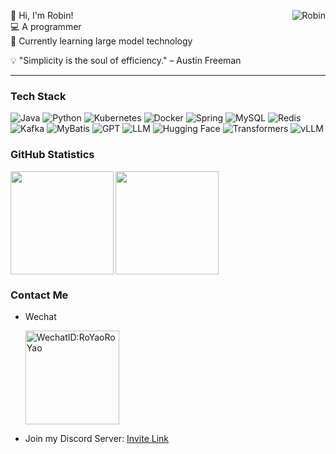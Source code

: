 👋 Hi, I'm Robin! <img align="right" src="https://komarev.com/ghpvc/?username=WangErXiao" alt="Robin" /><br>
💻 A programmer<br>
🌱 Currently learning large model technology<br>

💡 "Simplicity is the soul of efficiency." – Austin Freeman

---

### Tech Stack
![Java](https://img.shields.io/badge/-Java-007396?logo=java&logoColor=white)
![Python](https://img.shields.io/badge/-Python-3776AB?logo=python&logoColor=white)
![Kubernetes](https://img.shields.io/badge/-Kubernetes-326CE5?logo=kubernetes&logoColor=white)
![Docker](https://img.shields.io/badge/-Docker-2496ED?logo=docker&logoColor=white)
![Spring](https://img.shields.io/badge/-Spring-6DB33F?logo=spring&logoColor=white)
![MySQL](https://img.shields.io/badge/-MySQL-4479A1?logo=mysql&logoColor=white)
![Redis](https://img.shields.io/badge/-Redis-DC382D?logo=redis&logoColor=white)
![Kafka](https://img.shields.io/badge/-Kafka-231F20?logo=apache-kafka&logoColor=white)
![MyBatis](https://img.shields.io/badge/-MyBatis-000000?logo=mybatis&logoColor=white) 
![GPT](https://img.shields.io/badge/GPT-OpenAI-412991?logo=openai&logoColor=white)
![LLM](https://img.shields.io/badge/LLM-Large%20Language%20Model-FFA500)
![Hugging Face](https://img.shields.io/badge/Hugging%20Face-FFD43B?logo=huggingface&logoColor=black)
![Transformers](https://img.shields.io/badge/Transformers-PyTorch-EE4C2C?logo=pytorch&logoColor=white)
![vLLM](https://img.shields.io/badge/vLLM-Efficient%20LLM%20Inference-FFA500?logo=python&logoColor=white)
<br>

<!-- ![Top Languages](https://github-readme-stats.vercel.app/api/top-langs/?username=WangErXiao&layout=compact&theme=radical) -->

### GitHub Statistics 
<div>
  <img height="165" align="left" src="https://github-readme-stats.vercel.app/api?username=WangErXiao&count_private=true&include_all_commits=true&show_icons=true&theme=transparent" />
  <img height="165" src="https://github-readme-stats.vercel.app/api/top-langs/?username=WangErXiao&layout=compact&theme=transparent" />
</div>
<!-- ![GitHub Stats](https://github-readme-stats.vercel.app/api?username=WangErXiao&show_icons=true&theme=radical) -->
<!-- ![Trophy](https://github-profile-trophy.vercel.app/?username=WangErXiao&theme=dark) -->

<!-- ### Open Source Contributions 
- [vllm](https://github.com/vllm-project/vllm)  -->

### Contact Me
- Wechat
  <div>
      <img src="https://gitee.com/yzb/wangerxiao/raw/main/Wechat.png" alt="WechatID:RoYaoRoYao" height="150" width="150" />
      <!-- <img align="left" src="https://gitee.com/yzb/wangerxiao/raw/main/Wechat.png" alt="WechatID:RoYaoRoYao" height="150" width="150" /> -->
      <!-- <img src="https://gitee.com/yzb/wangerxiao/raw/main/GiveMe.png" alt="GiveMeMoney"  height="150"  width="150" /> -->
  <div>

- Join my Discord Server: <a href="https://discord.gg/qzuqTnXy" target="_blank">Invite Link</a>
